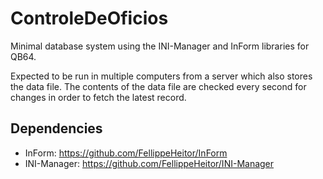 # ControleDeOficios
Minimal database system using the INI-Manager and InForm libraries for QB64.

Expected to be run in multiple computers from a server which also stores the data file. The contents of the data file are checked every second for changes in order to fetch the latest record.

## Dependencies
* InForm:  https://github.com/FellippeHeitor/InForm
* INI-Manager: https://github.com/FellippeHeitor/INI-Manager